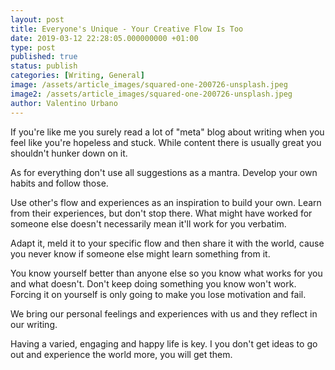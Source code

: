 ```yaml
---
layout: post
title: Everyone's Unique - Your Creative Flow Is Too
date: 2019-03-12 22:28:05.000000000 +01:00
type: post
published: true
status: publish
categories: [Writing, General]
image: /assets/article_images/squared-one-200726-unsplash.jpeg
image2: /assets/article_images/squared-one-200726-unsplash.jpeg
author: Valentino Urbano
---
```


If you're like me you surely read a lot of "meta" blog about writing when you feel like you're hopeless and stuck. While content there is usually great you shouldn't hunker down on it.

As for everything don't use all suggestions as a mantra. Develop your own habits and follow those.

Use other's flow and experiences as an inspiration to build your own. Learn from their experiences, but don't stop there. What might have worked for someone else doesn't necessarily mean it'll work for you verbatim.

Adapt it, meld it to your specific flow and then share it with the world, cause you never know if someone else might learn something from it.

You know yourself better than anyone else so you know what works for you and what doesn't. Don't keep doing something you know won't work. Forcing it on yourself is only going to make you lose motivation and fail.

We bring our personal feelings and experiences with us and they reflect in our writing.

Having a varied, engaging and happy life is key. I you don't get ideas to go out and experience the world more, you will get them.
